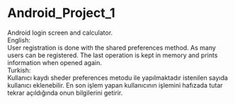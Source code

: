 # Android_Project_1
Android login screen and calculator.  
English:  
User registration is done with the shared preferences method. As many users can be registered. The last operation is kept in memory and prints information when opened again.  
Turkish:  
Kullanıcı kaydı sheder preferences metodu ile yapılmaktadır istenilen sayıda kullanıcı eklenebilir. En son işlem yapan kullanıcının işlemini hafızada tutar tekrar açıldığında onun bilgilerini getirir.  
